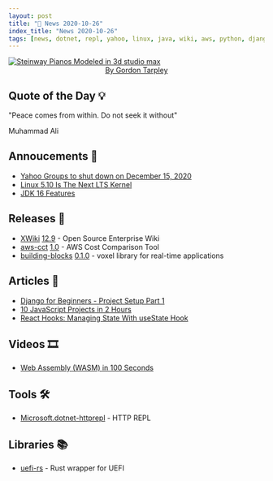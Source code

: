 ```yaml
---
layout: post
title: "📜 News 2020-10-26"
index_title: "News 2020-10-26"
tags: [news, dotnet, repl, yahoo, linux, java, wiki, aws, python, django, javascript, reactjs, webassembly, rustlang]
---
```


<a href="https://www.flickr.com/photos/39361795@N00">
  <img src="https://user-images.githubusercontent.com/430272/97233895-8820ad00-17be-11eb-98e1-6df857fedc3d.jpg"
     alt="Steinway Pianos Modeled in 3d studio max"
     class="image">
</a>

<div style="text-align:center">
   <a href="https://www.flickr.com/photos/39361795@N00">By Gordon Tarpley</a>
</div>

## Quote of the Day 💡

"Peace comes from within. Do not seek it without"

Muhammad Ali

## Annoucements 🥁

- [Yahoo Groups to shut down on December 15, 2020](https://en-global.help.yahoo.com/kb/SLN35505.html)
- [Linux 5.10 Is The Next LTS Kernel](https://twitter.com/gregkh/status/1320745076566433793?s=20)
- [JDK 16 Features](https://twitter.com/Sharat_Chander/status/1320798806481534977)

## Releases 🥳

- [XWiki](https://www.xwiki.org) [12.9](https://www.xwiki.org/xwiki/bin/view/ReleaseNotes/Data/XWiki/12.9/) - Open Source Enterprise Wiki
- [aws-cct](https://github.com/rocketmiles/aws-cct) [1.0](https://github.com/rocketmiles/aws-cct/releases/tag/v1.0.0) - AWS Cost Comparison Tool
- [building-blocks](https://github.com/bonsairobo/building-blocks) [0.1.0](https://github.com/bonsairobo/building-blocks/releases/tag/v0.1.0) - voxel library for real-time applications

## Articles 📜

- [Django for Beginners - Project Setup Part 1](https://dev.to/magesh236/django-for-beginners-project-setup-3de1)
- [10 JavaScript Projects in 2 Hours](https://dev.to/thenerdydev/10-javascript-projects-in-2-hours-3p1c)
- [React Hooks: Managing State With useState Hook](https://dev.to/pbteja1998/react-hooks-managing-state-with-usestate-hook-4689)

## Videos 🎞

- [Web Assembly (WASM) in 100 Seconds](https://www.youtube.com/watch?v=cbB3QEwWMlA)

## Tools 🛠

- [Microsoft.dotnet-httprepl](https://www.nuget.org/packages/Microsoft.dotnet-httprepl) - HTTP REPL

## Libraries 📚

- [uefi-rs](https://github.com/rust-osdev/uefi-rs) - Rust wrapper for UEFI


